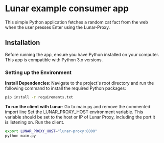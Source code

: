 # Lunar example consumer app 

This simple Python application fetches a random cat fact from the web when the user presses Enter using the Lunar-Proxy.

## Installation

Before running the app, ensure you have Python installed on your computer. This app is compatible with Python 3.x versions.

### Setting up the Environment

 **Install Dependencies**: Navigate to the project's root directory and run the following command to install the required Python packages:

  ```bash
  pip install -r requirements.txt
  ```

 **To run the client with Lunar**: Go to main.py and remove the commented import line
  Set the LUNAR_PROXY_HOST environment variable. This variable should be set to the host or IP of Lunar Proxy, including the port it is listening on. Run the client.
 
  ```bash
  export LUNAR_PROXY_HOST="lunar-proxy:8000"
  python main.py
  ```
